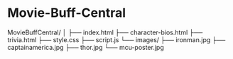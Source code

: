 # Movie-Buff-Central

MovieBuffCentral/
│
├── index.html
├── character-bios.html
├── trivia.html
├── style.css
├── script.js
└── images/
    ├── ironman.jpg
    ├── captainamerica.jpg
    ├── thor.jpg
    └── mcu-poster.jpg
